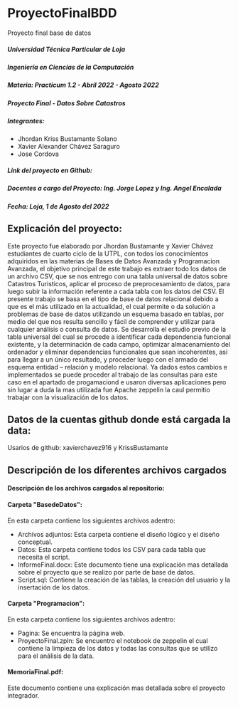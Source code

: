 # ProyectoFinalBDD
Proyecto final base de datos

##### Universidad Técnica Particular de Loja
##### Ingeniería en Ciencias de la Computación
##### Materia: Practicum 1.2 - Abril 2022 - Agosto 2022
##### Proyecto Final - Datos Sobre Catastros
##### Integrantes: 
* Jhordan Kriss Bustamante Solano
* Xavier Alexander Chávez Saraguro 
* Jose Cordova
##### Link del proyecto en Github: 
##### Docentes a cargo del Proyecto: Ing. Jorge Lopez y Ing. Angel Encalada 
##### Fecha: Loja, 1 de Agosto del 2022


## Explicación del proyecto:
Este proyecto fue elaborado por Jhordan Bustamante y Xavier Chávez estudiantes de cuarto ciclo de la UTPL, con todos los conocimíentos adquiridos en las materias de Bases de Datos Avanzada y Programacion Avanzada, el objetivo principal de este trabajo es extraer todo los datos de un archivo CSV, que se nos entrego con una tabla universal de datos sobre Catastros Turisticos, aplicar el proceso de preprocesamiento de datos, para luego subir la información referente a cada tabla con los datos del CSV. El presente trabajo se basa en el tipo de base de datos relacional debido a que es el más utilizado en la actualidad, el cual permite o da solución a problemas de base de datos utilizando un esquema basado en tablas, por medio del que nos resulta sencillo y fácil de comprender y utilizar para cualquier análisis o consulta de datos. Se desarrolla el estudio previo de la tabla universal del cual se procede a identificar cada dependencia funcional existente, y la determinación de cada campo, optimizar almacenamiento del ordenador y eliminar dependencias funcionales que sean incoherentes, así para llegar a un único resultado, y proceder luego con el armado del esquema entidad – relación y modelo relacional. 
Ya dados estos cambios e implementados se puede proceder al trabajo de las consultas para este caso en el apartado de progamaciond e usaron diversas aplicaciones pero sin lugar a duda la mas utilizada fue Apache zeppelin la caul permitio trabajar con la visualización de los datos.
## Datos de la cuentas github donde está cargada la data:
Usarios de github: xavierchavez916 y KrissBustamante

## Descripción de los diferentes archivos cargados

#### Descripción de los archivos cargados al repositorio:
#### Carpeta "BasedeDatos":
En esta carpeta contiene los siguientes archivos adentro:
* Archivos adjuntos: Esta carpeta contiene el diseño lógico y el diseño conceptual.
* Datos: Esta carpeta contiene todos los CSV para cada tabla que necesita el script.
* InformeFinal.docx: Este documento tiene una explicación mas detallada sobre el proyecto que se realizo por parte de base de datos.
* Script.sql: Contiene la creación de las tablas, la creación del usuario y la insertación de los datos.
#### Carpeta "Programacion":
En esta carpeta contiene los siguientes archivos adentro:
* Pagina: Se encuentra la página web.
* ProyectoFinal.zpln: Se encuentro el notebook de zeppelin el cual contiene la limpieza de los datos y todas las consultas que se utilizo para el análisis de la data.
#### MemoriaFinal.pdf:
Este documento contiene una explicación mas detallada sobre el proyecto integrador.
